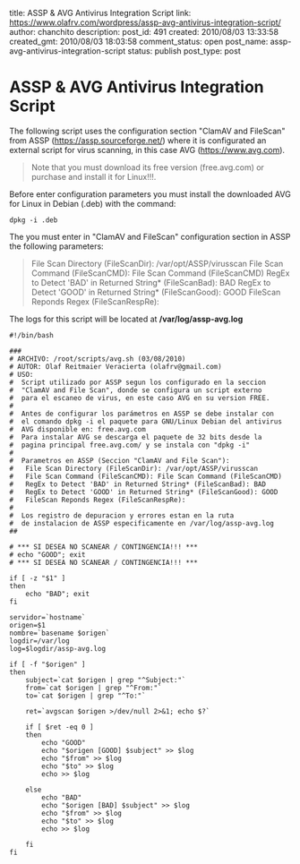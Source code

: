 title: ASSP & AVG Antivirus Integration Script
link: https://www.olafrv.com/wordpress/assp-avg-antivirus-integration-script/
author: chanchito
description: 
post_id: 491
created: 2010/08/03 13:33:58
created_gmt: 2010/08/03 18:03:58
comment_status: open
post_name: assp-avg-antivirus-integration-script
status: publish
post_type: post

# ASSP & AVG Antivirus Integration Script

The following script uses the configuration section "ClamAV and FileScan" from ASSP (<https://assp.sourceforge.net/>) where it is configurated an external script for virus scanning, in this case AVG (<https://www.avg.com>). 

> Note that you must download its free version (free.avg.com) or purchase and install it for Linux!!!.

Before enter configuration parameters you must install the downloaded AVG for Linux in Debian (.deb) with the command: 
    
    
    dpkg -i .deb
    

The you must enter in "ClamAV and FileScan" configuration section in ASSP the following parameters: 

> File Scan Directory (FileScanDir): /var/opt/ASSP/virusscan File Scan Command (FileScanCMD): File Scan Command (FileScanCMD) RegEx to Detect 'BAD' in Returned String* (FileScanBad): BAD RegEx to Detect 'GOOD' in Returned String* (FileScanGood): GOOD FileScan Reponds Regex (FileScanRespRe):

The logs for this script will be located at **/var/log/assp-avg.log**
    
    
    #!/bin/bash
    
    ###
    # ARCHIVO: /root/scripts/avg.sh (03/08/2010)
    # AUTOR: Olaf Reitmaier Veracierta (olafrv@gmail.com)
    # USO:
    #  Script utilizado por ASSP segun los configurado en la seccion
    #  "ClamAV and File Scan", donde se configura un script externo
    #  para el escaneo de virus, en este caso AVG en su version FREE.
    #
    #  Antes de configurar los parámetros en ASSP se debe instalar con
    #  el comando dpkg -i el paquete para GNU/Linux Debian del antivirus
    #  AVG disponible en: free.avg.com
    #  Para instalar AVG se descarga el paquete de 32 bits desde la
    #  pagina principal free.avg.com/ y se instala con "dpkg -i"
    #
    #  Parametros en ASSP (Seccion "ClamAV and File Scan"):
    #   File Scan Directory (FileScanDir): /var/opt/ASSP/virusscan
    #   File Scan Command (FileScanCMD): File Scan Command (FileScanCMD)
    #   RegEx to Detect 'BAD' in Returned String* (FileScanBad): BAD
    #   RegEx to Detect 'GOOD' in Returned String* (FileScanGood): GOOD
    #   FileScan Reponds Regex (FileScanRespRe):
    #
    #  Los registro de depuracion y errores estan en la ruta
    #  de instalacion de ASSP especificamente en /var/log/assp-avg.log
    ##
    
    # *** SI DESEA NO SCANEAR / CONTINGENCIA!!! ***
    # echo "GOOD"; exit
    # *** SI DESEA NO SCANEAR / CONTINGENCIA!!! ***
    
    if [ -z "$1" ]
    then
    	echo "BAD"; exit
    fi
    
    servidor=`hostname`
    origen=$1
    nombre=`basename $origen`
    logdir=/var/log
    log=$logdir/assp-avg.log
    
    if [ -f "$origen" ]
    then
    	subject=`cat $origen | grep "^Subject:"`
    	from=`cat $origen | grep "^From:"`
    	to=`cat $origen | grep "^To:"`
    
    	ret=`avgscan $origen >/dev/null 2>&1; echo $?`
    
    	if [ $ret -eq 0 ]
    	then
    		echo "GOOD"		
    		echo "$origen [GOOD] $subject" >> $log
    		echo "$from" >> $log
    		echo "$to" >> $log
    		echo >> $log
    
    	else
    		echo "BAD"
    		echo "$origen [BAD] $subject" >> $log
    		echo "$from" >> $log
    		echo "$to" >> $log
    		echo >> $log
    
    	fi
    fi